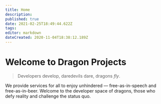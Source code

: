 ```yaml
---
title: Home
description: 
published: true
date: 2021-02-25T18:49:44.622Z
tags: 
editor: markdown
dateCreated: 2020-11-04T18:38:12.189Z
---
```


# Welcome to Dragon Projects
> Developers develop, daredevils dare, dragons *fly*.

We provide services for all to enjoy unhindered — free-as-in-speech and free-as-in-beer. Welcome to the developer space of dragons, those who defy reality and challenge the status quo.